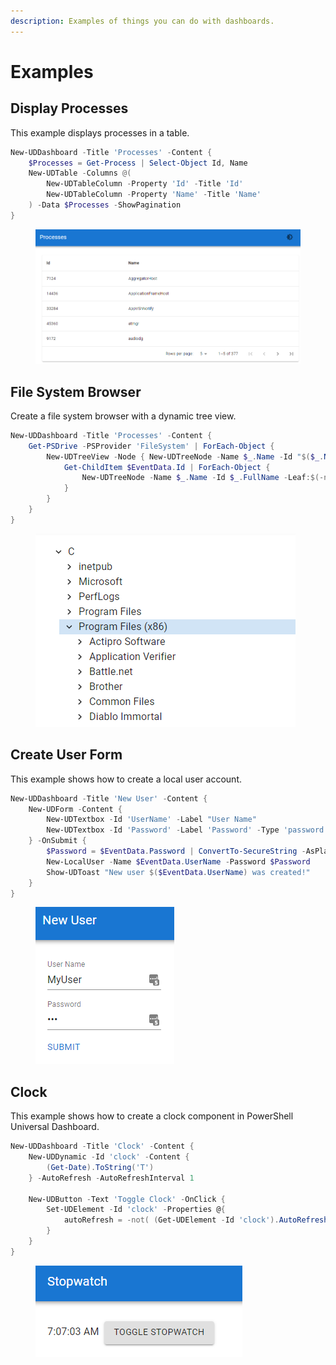 ```yaml
---
description: Examples of things you can do with dashboards.
---
```


# Examples

## Display Processes

This example displays processes in a table.&#x20;

```powershell
New-UDDashboard -Title 'Processes' -Content {
    $Processes = Get-Process | Select-Object Id, Name
    New-UDTable -Columns @(
        New-UDTableColumn -Property 'Id' -Title 'Id'
        New-UDTableColumn -Property 'Name' -Title 'Name'
    ) -Data $Processes -ShowPagination
}
```

<figure><img src="../../.gitbook/assets/image (6).png" alt=""><figcaption></figcaption></figure>

## File System Browser

Create a file system browser with a dynamic tree view.&#x20;

```powershell
New-UDDashboard -Title 'Processes' -Content {
    Get-PSDrive -PSProvider 'FileSystem' | ForEach-Object {
        New-UDTreeView -Node { New-UDTreeNode -Name $_.Name -Id "$($_.Name):\" } -OnNodeClicked {
            Get-ChildItem $EventData.Id | ForEach-Object {
                New-UDTreeNode -Name $_.Name -Id $_.FullName -Leaf:$(-not $_.PSIsContainer)
            }
        }
    }
}
```

<figure><img src="../../.gitbook/assets/image (2) (1).png" alt=""><figcaption></figcaption></figure>

## Create User Form

This example shows how to create a local user account.&#x20;

```powershell
New-UDDashboard -Title 'New User' -Content {
    New-UDForm -Content {
        New-UDTextbox -Id 'UserName' -Label "User Name"
        New-UDTextbox -Id 'Password' -Label 'Password' -Type 'password'
    } -OnSubmit {
        $Password = $EventData.Password | ConvertTo-SecureString -AsPlainText
        New-LocalUser -Name $EventData.UserName -Password $Password
        Show-UDToast "New user $($EventData.UserName) was created!"
    }
}
```

<figure><img src="../../.gitbook/assets/image (2) (4).png" alt=""><figcaption></figcaption></figure>

## Clock

This example shows how to create a clock component in PowerShell Universal Dashboard.

```powershell
New-UDDashboard -Title 'Clock' -Content {
    New-UDDynamic -Id 'clock' -Content {
        (Get-Date).ToString('T')
    } -AutoRefresh -AutoRefreshInterval 1
    
    New-UDButton -Text 'Toggle Clock' -OnClick {
        Set-UDElement -Id 'clock' -Properties @{
            autoRefresh = -not( (Get-UDElement -Id 'clock').AutoRefresh)
        }
    }
}
```

<figure><img src="../../.gitbook/assets/image (1).png" alt=""><figcaption></figcaption></figure>
